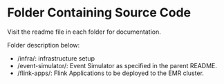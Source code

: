 # Folder Containing Source Code

Visit the readme file in each folder for documentation.

Folder description below:

- /infra/: infrastructure setup
- /event-simulator/: Event Simulator as specified in the parent README.
- /flink-apps/: Flink Applications to be deployed to the EMR cluster.